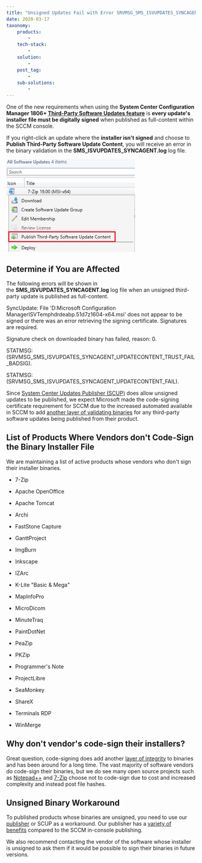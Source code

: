 ```yaml
---
title: "Unsigned Updates Fail with Error SRVMSG_SMS_ISVUPDATES_SYNCAGENT_UPDATECONTENT_TRUST_FAIL_BADSIG"
date: 2020-03-17
taxonomy:
    products:
        - 
    tech-stack:
        - 
    solution:
        - 
    post_tag:
        - 
    sub-solutions:
        - 
---
```


One of the new requirements when using the **System Center Configuration Manager 1806+ [Third-Party Software Updates feature](https://docs.microsoft.com/en-us/mem/configmgr/sum/deploy-use/third-party-software-updates)** is **every update's installer file must be digitally signed** when published as full-content within the SCCM console.

If you right-click an update where the **installer isn't signed** and choose to **Publish Third-Party Software Update Content**, you will receive an error in the binary validation in the **SMS\_ISVUPDATES\_SYNCAGENT.log** log file.

![](../../_images/publish-third-party-update-with-full-content-from-metadata-only.png)

## Determine if You are Affected

The following errors will be shown in the **SMS\_ISVUPDATES\_SYNCAGENT.log** log file when an unsigned third-party update is published as full-content.

SyncUpdate: File 'D:Microsoft Configuration ManagerISVTemphdrdeabp.51d7z1604-x64.msi' does not appear to be signed or there was an error retrieving the signing certificate. Signatures are required.

Signature check on downloaded binary has failed, reason: 0.

STATMSG: (SRVMSG\_SMS\_ISVUPDATES\_SYNCAGENT\_UPDATECONTENT\_TRUST\_FAIL\_BADSIG).

STATMSG: (SRVMSG\_SMS\_ISVUPDATES\_SYNCAGENT\_UPDATECONTENT\_FAIL).

Since [System Center Updates Publisher (SCUP)](https://docs.microsoft.com/en-us/mem/configmgr/sum/tools/updates-publisher) does allow unsigned updates to be published, we expect Microsoft made the code-signing certificate requirement for SCCM due to the increased automated available in SCCM to add [another layer of validating binaries](https://docs.microsoft.com/en-us/mem/configmgr/sum/deploy-use/third-party-software-updates#known-issues) for any third-party software updates being published from their product.

## List of Products Where Vendors don't Code-Sign the Binary Installer File

We are maintaining a list of active products whose vendors who don't sign their installer binaries.

- 7-Zip

- Apache OpenOffice

- Apache Tomcat

- Archi

- FastStone Capture

- GanttProject

- ImgBurn

- Inkscape

- IZArc

- K-Lite "Basic & Mega"

- MapInfoPro

- MicroDicom

- MinuteTraq

- PaintDotNet

- PeaZip

- PKZip

- Programmer's Note

- ProjectLibre

- SeaMonkey

- ShareX

- Terminals RDP

- WinMerge

## Why don't vendor's code-sign their installers?

Great question, code-signing does add another [layer of integrity](https://en.wikipedia.org/wiki/Code_signing) to binaries and has been around for a long time. The vast majority of software vendors do code-sign their binaries, but we do see many open source projects such as [Notepad++](https://notepad-plus-plus.org/news/v864-released/) and [7-Zip](https://www.7-zip.org/download.html) choose not to code-sign due to cost and increased complexity and instead post file hashes.

## Unsigned Binary Workaround

To published products whose binaries are unsigned, you need to use our [publisher](/publishing-service-setup-documentation) or SCUP as a workaround. Our publisher has a [variety of benefits](/frequently-asked-questions#publishing-service-vs-sccm-publishing) compared to the SCCM in-console publishing.

We also recommend contacting the vendor of the software whose installer is unsigned to ask them if it would be possible to sign their binaries in future versions.
